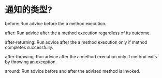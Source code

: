 # 通知的类型?

before: Run advice before the a method execution.

after: Run advice after the a method execution regardless of its outcome.

after-returning: Run advice after the a method execution only if method completes successfully.

after-throwing: Run advice after the a method execution only if method exits by throwing an exception.

around: Run advice before and after the advised method is invoked.
